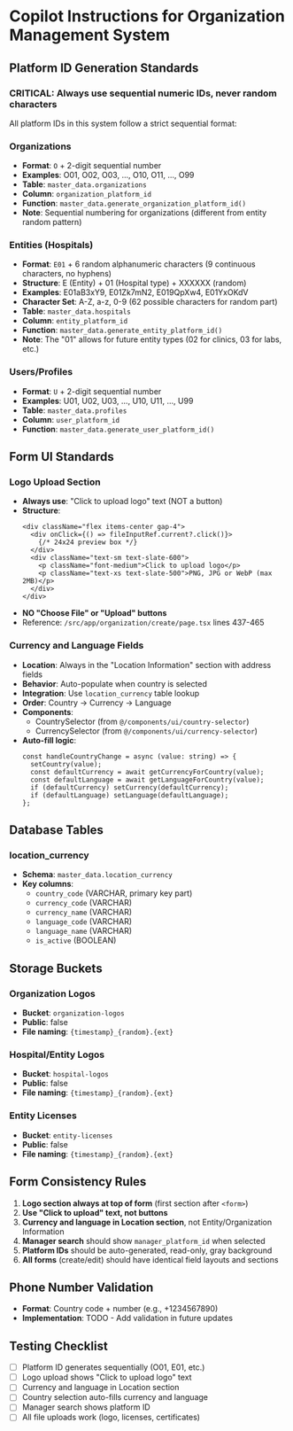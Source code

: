 # Copilot Instructions for Organization Management System

## Platform ID Generation Standards

### **CRITICAL: Always use sequential numeric IDs, never random characters**

All platform IDs in this system follow a strict sequential format:

### Organizations

- **Format**: `O` + 2-digit sequential number
- **Examples**: O01, O02, O03, ..., O10, O11, ..., O99
- **Table**: `master_data.organizations`
- **Column**: `organization_platform_id`
- **Function**: `master_data.generate_organization_platform_id()`
- **Note**: Sequential numbering for organizations (different from entity random pattern)

### Entities (Hospitals)

- **Format**: `E01` + 6 random alphanumeric characters (9 continuous characters, no hyphens)
- **Structure**: E (Entity) + 01 (Hospital type) + XXXXXX (random)
- **Examples**: E01aB3xY9, E01Zk7mN2, E019QpXw4, E01YxOKdV
- **Character Set**: A-Z, a-z, 0-9 (62 possible characters for random part)
- **Table**: `master_data.hospitals`
- **Column**: `entity_platform_id`
- **Function**: `master_data.generate_entity_platform_id()`
- **Note**: The "01" allows for future entity types (02 for clinics, 03 for labs, etc.)

### Users/Profiles

- **Format**: `U` + 2-digit sequential number
- **Examples**: U01, U02, U03, ..., U10, U11, ..., U99
- **Table**: `master_data.profiles`
- **Column**: `user_platform_id`
- **Function**: `master_data.generate_user_platform_id()`

## Form UI Standards

### Logo Upload Section

- **Always use**: "Click to upload logo" text (NOT a button)
- **Structure**:
  ```tsx
  <div className="flex items-center gap-4">
    <div onClick={() => fileInputRef.current?.click()}>
      {/* 24x24 preview box */}
    </div>
    <div className="text-sm text-slate-600">
      <p className="font-medium">Click to upload logo</p>
      <p className="text-xs text-slate-500">PNG, JPG or WebP (max 2MB)</p>
    </div>
  </div>
  ```
- **NO "Choose File" or "Upload" buttons**
- Reference: `/src/app/organization/create/page.tsx` lines 437-465

### Currency and Language Fields

- **Location**: Always in the "Location Information" section with address fields
- **Behavior**: Auto-populate when country is selected
- **Integration**: Use `location_currency` table lookup
- **Order**: Country → Currency → Language
- **Components**:
  - CountrySelector (from `@/components/ui/country-selector`)
  - CurrencySelector (from `@/components/ui/currency-selector`)
- **Auto-fill logic**:
  ```tsx
  const handleCountryChange = async (value: string) => {
    setCountry(value);
    const defaultCurrency = await getCurrencyForCountry(value);
    const defaultLanguage = await getLanguageForCountry(value);
    if (defaultCurrency) setCurrency(defaultCurrency);
    if (defaultLanguage) setLanguage(defaultLanguage);
  };
  ```

## Database Tables

### location_currency

- **Schema**: `master_data.location_currency`
- **Key columns**:
  - `country_code` (VARCHAR, primary key part)
  - `currency_code` (VARCHAR)
  - `currency_name` (VARCHAR)
  - `language_code` (VARCHAR)
  - `language_name` (VARCHAR)
  - `is_active` (BOOLEAN)

## Storage Buckets

### Organization Logos

- **Bucket**: `organization-logos`
- **Public**: false
- **File naming**: `{timestamp}_{random}.{ext}`

### Hospital/Entity Logos

- **Bucket**: `hospital-logos`
- **Public**: false
- **File naming**: `{timestamp}_{random}.{ext}`

### Entity Licenses

- **Bucket**: `entity-licenses`
- **Public**: false
- **File naming**: `{timestamp}_{random}.{ext}`

## Form Consistency Rules

1. **Logo section always at top of form** (first section after `<form>`)
2. **Use "Click to upload" text, not buttons**
3. **Currency and language in Location section**, not Entity/Organization Information
4. **Manager search** should show `manager_platform_id` when selected
5. **Platform IDs** should be auto-generated, read-only, gray background
6. **All forms** (create/edit) should have identical field layouts and sections

## Phone Number Validation

- **Format**: Country code + number (e.g., +1234567890)
- **Implementation**: TODO - Add validation in future updates

## Testing Checklist

- [ ] Platform ID generates sequentially (O01, E01, etc.)
- [ ] Logo upload shows "Click to upload logo" text
- [ ] Currency and language in Location section
- [ ] Country selection auto-fills currency and language
- [ ] Manager search shows platform ID
- [ ] All file uploads work (logo, licenses, certificates)
